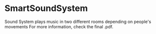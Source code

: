 # SmartSoundSystem
Sound System plays music in two different rooms depending on people's movements
For more information, check the final .pdf.
